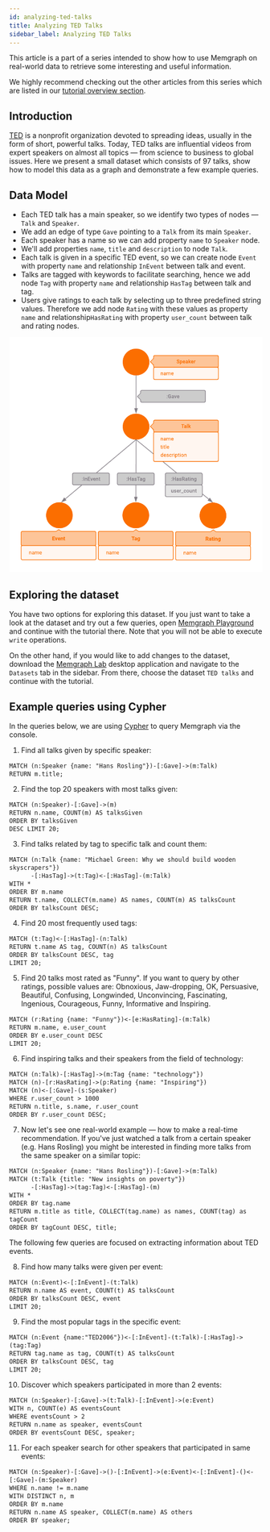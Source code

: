 ```yaml
---
id: analyzing-ted-talks
title: Analyzing TED Talks
sidebar_label: Analyzing TED Talks
---
```


This article is a part of a series intended to show how to use Memgraph
on real-world data to retrieve some interesting and useful
information.

We highly recommend checking out the other articles from this series which
are listed in our [tutorial overview section](./tutorials.md).

## Introduction

[TED](https://www.ted.com/) is a nonprofit organization devoted to spreading
ideas, usually in the form of short, powerful talks.
Today, TED talks are influential videos from expert speakers on almost all
topics &mdash; from science to business to global issues.
Here we present a small dataset which consists of 97 talks, show how to model
this data as a graph and demonstrate a few example queries.

## Data Model

* Each TED talk has a main speaker, so we
identify two types of nodes &mdash; `Talk` and `Speaker`.
* We add an edge of type `Gave` pointing to a `Talk` from its main `Speaker`.
* Each speaker has a name so we can add property `name` to `Speaker` node.
* We'll add properties `name`, `title` and `description` to node
`Talk`.
* Each talk is given in a specific TED event, so we can
create node `Event` with property `name` and relationship `InEvent` between
talk and event.
* Talks are tagged with keywords to facilitate searching, hence we
add node `Tag` with property `name` and relationship `HasTag` between talk and
tag.
* Users give ratings to each talk by selecting up to three
predefined string values. Therefore we add node `Rating` with these values as
property `name` and relationship`HasRating` with property `user_count` between
talk and rating nodes.

![TED](../data/TED_metagraph.png)

## Exploring the dataset

You have two options for exploring this dataset.
If you just want to take a look at the dataset and try out a few queries, open
[Memgraph Playground](https://playground.memgraph.com/) and continue with
the tutorial there. Note that you will not be able to execute `write` operations.

On the other hand, if you would like to add changes to the dataset, download the
[Memgraph Lab](https://memgraph.com/product/lab) desktop application and navigate
to the `Datasets` tab in the sidebar. From there, choose the dataset
`TED talks` and continue with the tutorial.

## Example queries using Cypher

In the queries below, we are using [Cypher](/cypher-manual)
to query Memgraph via the console.


1) Find all talks given by specific speaker:

```cypher
MATCH (n:Speaker {name: "Hans Rosling"})-[:Gave]->(m:Talk)
RETURN m.title;
```

2) Find the top 20 speakers with most talks given:

```cypher
MATCH (n:Speaker)-[:Gave]->(m)
RETURN n.name, COUNT(m) AS talksGiven
ORDER BY talksGiven
DESC LIMIT 20;
```

3) Find talks related by tag to specific talk and count them:

```cypher
MATCH (n:Talk {name: "Michael Green: Why we should build wooden skyscrapers"})
      -[:HasTag]->(t:Tag)<-[:HasTag]-(m:Talk)
WITH *
ORDER BY m.name
RETURN t.name, COLLECT(m.name) AS names, COUNT(m) AS talksCount
ORDER BY talksCount DESC;
```

4) Find 20 most frequently used tags:

```cypher
MATCH (t:Tag)<-[:HasTag]-(n:Talk)
RETURN t.name AS tag, COUNT(n) AS talksCount
ORDER BY talksCount DESC, tag
LIMIT 20;
```

5) Find 20 talks most rated as "Funny". If you want to query by other ratings,
possible values are: Obnoxious, Jaw-dropping, OK, Persuasive, Beautiful,
Confusing, Longwinded, Unconvincing, Fascinating, Ingenious, Courageous, Funny,
Informative and Inspiring.

```cypher
MATCH (r:Rating {name: "Funny"})<-[e:HasRating]-(m:Talk)
RETURN m.name, e.user_count
ORDER BY e.user_count DESC
LIMIT 20;
```

6) Find inspiring talks and their speakers from the field of technology:

```cypher
MATCH (n:Talk)-[:HasTag]->(m:Tag {name: "technology"})
MATCH (n)-[r:HasRating]->(p:Rating {name: "Inspiring"})
MATCH (n)<-[:Gave]-(s:Speaker)
WHERE r.user_count > 1000
RETURN n.title, s.name, r.user_count
ORDER BY r.user_count DESC;
```

7) Now let's see one real-world example &mdash; how to make a real-time
recommendation. If you've just watched a talk from a certain
speaker (e.g. Hans Rosling) you might be interested in finding more talks from
the same speaker on a similar topic:

```cypher
MATCH (n:Speaker {name: "Hans Rosling"})-[:Gave]->(m:Talk)
MATCH (t:Talk {title: "New insights on poverty"})
      -[:HasTag]->(tag:Tag)<-[:HasTag]-(m)
WITH *
ORDER BY tag.name
RETURN m.title as title, COLLECT(tag.name) as names, COUNT(tag) as tagCount
ORDER BY tagCount DESC, title;
```

The following few queries are focused on extracting information about
TED events.

8) Find how many talks were given per event:

```cypher
MATCH (n:Event)<-[:InEvent]-(t:Talk)
RETURN n.name AS event, COUNT(t) AS talksCount
ORDER BY talksCount DESC, event
LIMIT 20;
```

9) Find the most popular tags in the specific event:

```cypher
MATCH (n:Event {name:"TED2006"})<-[:InEvent]-(t:Talk)-[:HasTag]->(tag:Tag)
RETURN tag.name as tag, COUNT(t) AS talksCount
ORDER BY talksCount DESC, tag
LIMIT 20;
```

10) Discover which speakers participated in more than 2 events:

```cypher
MATCH (n:Speaker)-[:Gave]->(t:Talk)-[:InEvent]->(e:Event)
WITH n, COUNT(e) AS eventsCount
WHERE eventsCount > 2
RETURN n.name as speaker, eventsCount
ORDER BY eventsCount DESC, speaker;
```

11) For each speaker search for other speakers that participated in same
events:

```cypher
MATCH (n:Speaker)-[:Gave]->()-[:InEvent]->(e:Event)<-[:InEvent]-()<-[:Gave]-(m:Speaker)
WHERE n.name != m.name
WITH DISTINCT n, m
ORDER BY m.name
RETURN n.name AS speaker, COLLECT(m.name) AS others
ORDER BY speaker;
```

